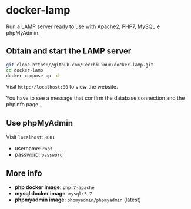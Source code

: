 # docker-lamp

Run a LAMP server ready to use with Apache2, PHP7, MySQL e phpMyAdmin.



## Obtain and start the LAMP server

```bash
git clone https://github.com/CecchiLinux/docker-lamp.git
cd docker-lamp
docker-compose up -d
```

Visit `http://localhost:80` to view the website.

You have to see a message that confirm the database connection and the phpinfo page.



## Use phpMyAdmin

Visit `localhost:8081`

* username: `root`
* password: `password`



## More info

* **php docker image**: `php:7-apache`
* **mysql docker image**:  `mysql:5.7`
* **phpmyadmin image**: `phpmyadmin/phpmyadmin` (latest)



